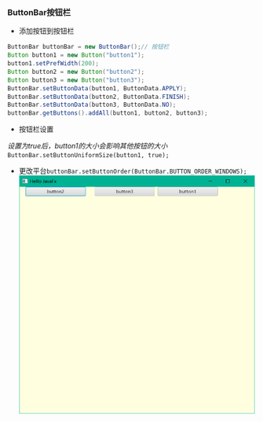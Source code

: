 ### ButtonBar按钮栏

* 添加按钮到按钮栏
  
```java
ButtonBar buttonBar = new ButtonBar();// 按钮栏  
Button button1 = new Button("button1");  
button1.setPrefWidth(200);  
Button button2 = new Button("button2");  
Button button3 = new Button("button3");  
ButtonBar.setButtonData(button1, ButtonData.APPLY);  
ButtonBar.setButtonData(button2, ButtonData.FINISH);  
ButtonBar.setButtonData(button3, ButtonData.NO);  
buttonBar.getButtons().addAll(button1, button2, button3);
```

* 按钮栏设置  

*设置为true后，button1的大小会影响其他按钮的大小*  
`ButtonBar.setButtonUniformSize(button1, true);`

* 更改平台`buttonBar.setButtonOrder(ButtonBar.BUTTON_ORDER_WINDOWS);`
![](../assets/Pasted%20image%2020220517095856.png)